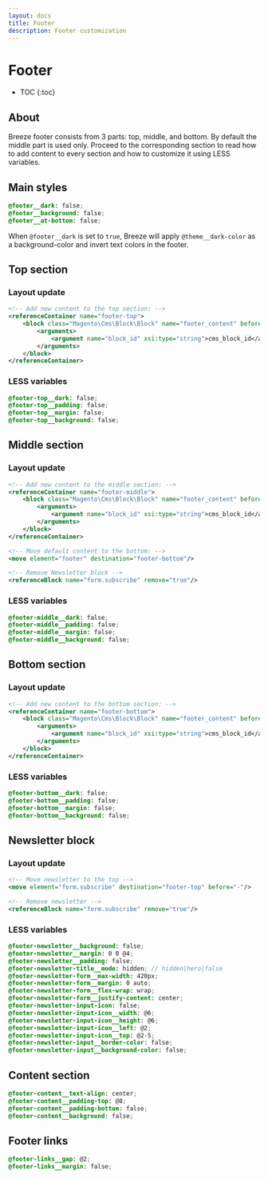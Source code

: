 ```yaml
---
layout: docs
title: Footer
description: Footer customization
---
```


# Footer

* TOC
{:toc}

## About

Breeze footer consists from 3 parts: top, middle, and bottom. By default the
middle part is used only. Proceed to the corresponding section to read how to add
content to every section and how to customize it using LESS variables.

## Main styles

```scss
@footer__dark: false;
@footer__background: false;
@footer__at-bottom: false;
```

When `@footer__dark` is set to `true`, Breeze will apply `@theme__dark-color`
as a background-color and invert text colors in the footer.

## Top section

### Layout update

```xml
<!-- Add new content to the top section: -->
<referenceContainer name="footer-top">
    <block class="Magento\Cms\Block\Block" name="footer_content" before="-">
        <arguments>
            <argument name="block_id" xsi:type="string">cms_block_id</argument>
        </arguments>
    </block>
</referenceContainer>
```

### LESS variables

```scss
@footer-top__dark: false;
@footer-top__padding: false;
@footer-top__margin: false;
@footer-top__background: false;
```

## Middle section

### Layout update

```xml
<!-- Add new content to the middle section: -->
<referenceContainer name="footer-middle">
    <block class="Magento\Cms\Block\Block" name="footer_content" before="-">
        <arguments>
            <argument name="block_id" xsi:type="string">cms_block_id</argument>
        </arguments>
    </block>
</referenceContainer>

<!-- Move default content to the bottom: -->
<move element="footer" destination="footer-bottom"/>

<!-- Remove Newsletter block -->
<referenceBlock name="form.subscribe" remove="true"/>
```

### LESS variables

```scss
@footer-middle__dark: false;
@footer-middle__padding: false;
@footer-middle__margin: false;
@footer-middle__background: false;
```

## Bottom section

### Layout update

```xml
<!-- Add new content to the bottom section: -->
<referenceContainer name="footer-bottom">
    <block class="Magento\Cms\Block\Block" name="footer_content" before="-">
        <arguments>
            <argument name="block_id" xsi:type="string">cms_block_id</argument>
        </arguments>
    </block>
</referenceContainer>
```

### LESS variables

```scss
@footer-bottom__dark: false;
@footer-bottom__padding: false;
@footer-bottom__margin: false;
@footer-bottom__background: false;
```

## Newsletter block

### Layout update

```xml
<!-- Move newsletter to the top -->
<move element="form.subscribe" destination="footer-top" before="-"/>

<!-- Remove newsletter -->
<referenceBlock name="form.subscribe" remove="true"/>
```

### LESS variables

```scss
@footer-newsletter__background: false;
@footer-newsletter__margin: 0 0 @4;
@footer-newsletter__padding: false;
@footer-newsletter-title__mode: hidden; // hidden|hero|false
@footer-newsletter-form__max-width: 420px;
@footer-newsletter-form__margin: 0 auto;
@footer-newsletter-form__flex-wrap: wrap;
@footer-newsletter-form__justify-content: center;
@footer-newsletter-input-icon: false;
@footer-newsletter-input-icon__width: @6;
@footer-newsletter-input-icon__height: @6;
@footer-newsletter-input-icon__left: @2;
@footer-newsletter-input-icon__top: @2-5;
@footer-newsletter-input__border-color: false;
@footer-newsletter-input__background-color: false;
```

## Content section

```scss
@footer-content__text-align: center;
@footer-content__padding-top: @8;
@footer-content__padding-bottom: false;
@footer-content__background: false;
```

## Footer links

```scss
@footer-links__gap: @2;
@footer-links__margin: false;
```
